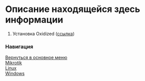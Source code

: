 # Описание находящейся здесь информации

1. Установка Oxidized ([ссылка](oxidized.md))

### Навигация
[Вернуться в основное меню](../README.md)
<br> [Mikrotik](../mikrotik/README.md)
<br> [Linux](../linux/README.md)
<br> [Windows](../windows/README.md)
